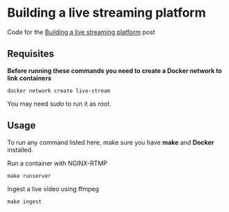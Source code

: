 # Building a live streaming platform

Code for the [Building a live streaming platform](https://www.maugzoide.com/posts/building-a-live-streaming-platform-part-i/) post

## Requisites

**Before running these commands you need to create a Docker network to link containers**
```
docker network create live-stream
```

You may need *sudo* to run it as *root*.

## Usage

To run any command listed here, make sure you have **make** and **Docker** installed.

Run a container with NGINX-RTMP
```
make runserver
```

Ingest a live video using ffmpeg
```
make ingest
```